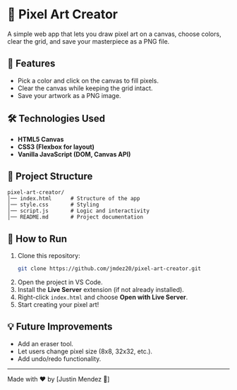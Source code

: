 

# 🎨 Pixel Art Creator

A simple web app that lets you draw pixel art on a canvas, choose colors, clear the grid, and save your masterpiece as a PNG file.

## 🚀 Features
- Pick a color and click on the canvas to fill pixels.
- Clear the canvas while keeping the grid intact.
- Save your artwork as a PNG image.

## 🛠️ Technologies Used
- **HTML5 Canvas**
- **CSS3 (Flexbox for layout)**
- **Vanilla JavaScript (DOM, Canvas API)**

## 📂 Project Structure
```
pixel-art-creator/
│── index.html      # Structure of the app
│── style.css       # Styling
│── script.js       # Logic and interactivity
│── README.md       # Project documentation
```

## 🎯 How to Run
1. Clone this repository:
   ```bash
   git clone https://github.com/jmdez20/pixel-art-creator.git
   ```
2. Open the project in VS Code.
3. Install the **Live Server** extension (if not already installed).
4. Right-click `index.html` and choose **Open with Live Server**.
5. Start creating your pixel art!

## 💡 Future Improvements
- Add an eraser tool.
- Let users change pixel size (8x8, 32x32, etc.).
- Add undo/redo functionality.

---

Made with ❤️ by [Justin Mendez 🤩]